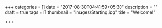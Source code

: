 +++
categories = []
date = "2017-08-30T04:41:59+05:30"
description = ""
draft = true
tags = []
thumbnail = "images/Starting.jpg"
title = "Welcome!"

+++

